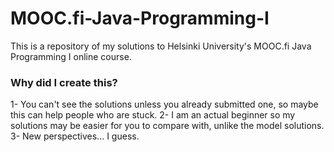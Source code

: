 # MOOC.fi-Java-Programming-I
This is a repository of my solutions to Helsinki University's MOOC.fi Java Programming I online course.

### Why did I create this?
1- You can't see the solutions unless you already submitted one, so maybe this can help people who are stuck.
2- I am an actual beginner so my solutions may be easier for you to compare with, unlike the model solutions.
3- New perspectives... I guess.
